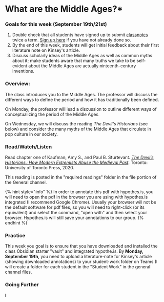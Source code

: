 # What are the Middle Ages?\*

### Goals for this week (September 19th/21st)

1. Double check that all students have signed up to submit [classnotes](../course-info/syllabus/coursework/reflections/2.-obsidian-notes/classnotes.md) twice a term. [Sign up here](https://docs.google.com/spreadsheets/d/1sCloWfNgj3t\_YD8-vx2toFdw4BbTuWXFHJr2mHYP5zc/edit?usp=sharing) if you have not already done so.
2. By the end of this week, students will get initial feedback about their first literature note on Kinsey's article.&#x20;
3. Discuss scholarly ideas of the Middle Ages as well as common myths about it; make students aware that many truths we take to be self-evident about the Middle Ages are actually ninteenth-century inventions.&#x20;

### Overview:

The class introduces you to the Middle Ages. The professor will discuss the different ways to define the period and how it has traditionally been defined.&#x20;

On Monday, the professor will lead a discussion to outline different ways of conceptualizing the period of the Middle Ages.&#x20;

On Wednesday, we will discuss the reading _The Devil's Historians_ (see below) and consider the many myths of the Middle Ages that circulate in pop culture in our society.&#x20;

### Read/Watch/Listen

Read chapter one of Kaufman, Amy S., and Paul B. Sturtevant. [_The Devil’s Historians : How Modern Extremists Abuse the Medieval Past_](https://cmailcarletonca.sharepoint.com/:b:/r/sites/MEMS2001977/Shared%20Documents/General/Required%20readings/The%20Devil's%20Historians\_%20How%20Modern%20Extremi%20-%20By%20Amy%20S.%20Kaufman%20\(1\).pdf?csf=1\&web=1\&e=uo8nt9). Toronto: University of Toronto Press, 2020.&#x20;

This reading is posted in the "required readings" folder in the file portion of the General channel.&#x20;

{% hint style="info" %}
In order to annotate this pdf with hypothes.is, you will need to open the pdf in the browser you are using with hypothes.is integrated (I recommend Google Chrome). Usually your browser will not be the default software for pdf files, so you will need to right-click (or its equivalent) and select the command, "open with" and then select your browser. Hypothes.is will still save your annotations to our group.&#x20;
{% endhint %}

### Practice

This week you goal is to ensure that you have downloaded and installed the class Obsidian starter "vault" and integrated hypothe.is. By **Monday, September 19th,** you need to upload a literature-note for Kinsey's article (showing downloaded annotations) to your student-work folder on Teams (I will create a folder for each student in the "Student Work" in the general channel files.&#x20;

### Going Further

I
